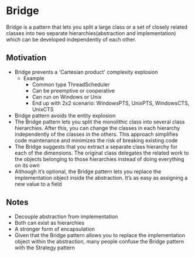 # Bridge

Bridge is a pattern that lets you split a large class or a set of closely related classes into two separate hierarchies(abstraction and implementation) which can be developed independently of each other.

## Motivation

* Bridge prevents a 'Cartesian product' complexity explosion
    * Example
        * Common type ThreadScheduler
        * Can be preemptive or cooperative
        * Can run on Windows or Unix
        * End up with 2x2 scenario: WindowsPTS, UnixPTS, WindowsCTS, UnixCTS
* Bridge pattern avoids the entity explosion
* The Bridge pattern lets you split the monolithic class into several class hierarchies. After this, you can change the classes in each hierarchy independently of the classes in the others. This approach simplifies code maintenance and minimizes the risk of breaking existing code
* The Bridge suggests that you extract a separate class hierarchy for each of the dimensions. The original class delegates the related work to the objects belonging to those hierarchies instead of doing everything on its own
* Although it’s optional, the Bridge pattern lets you replace the implementation object inside the abstraction. It’s as easy as assigning a new value to a field

## Notes

* Decouple abstraction from implementation
* Both can exist as hierarchies
* A stronger form of encapsulation
* Given that the Bridge pattern allows you to replace the implementation object within the abstraction, many people confuse the Bridge pattern with the Strategy pattern